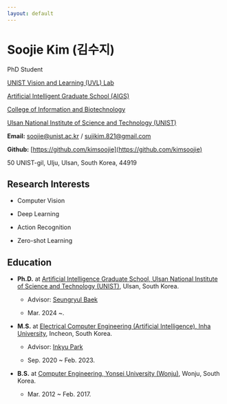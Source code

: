 ```yaml
---
layout: default
---
```


# Soojie Kim (김수지)

PhD Student


[UNIST Vision and Learning (UVL) Lab](https://vision.unist.ac.kr)

[Artificial Intelligent Graduate School (AIGS)](https://aigs.unist.ac.kr/web/index.php)

[College of Information and Biotechnology](https://ib.unist.ac.kr)

[Ulsan National Institute of Science and Technology (UNIST)](https://www.unist.ac.kr)


**Email:** [soojie@unist.ac.kr](mailto:soojie@unist.ac.kr) / [sujikim.821@gmail.com](mailto:sujikim.821@gmail.com)

**Github:** [https://github.com/kimsoojie](https://github.com/kimsoojie)

50 UNIST-gil, Ulju, Ulsan, South Korea, 44919

## Research Interests
* Computer Vision

* Deep Learning

* Action Recognition

* Zero-shot Learning

## Education
* **Ph.D.** at [Artificial Intelligence Graduate School, Ulsan National Institute of Science and Technology (UNIST)](https://aigs.unist.ac.kr/web/index.php), Ulsan, South Korea.

    - Advisor: [Seungryul Baek](https://sites.google.com/site/bsrvision00/)

    - Mar. 2024 ~.


* **M.S.** at [Electrical Computer Engineering (Artificial Intelligence), Inha University](https://inhaece.co.kr), Incheon, South Korea.

    - Advisor: [Inkyu Park](https://sites.google.com/view/vcl-lab/)

    - Sep. 2020 ~ Feb. 2023.


* **B.S.** at [Computer Engineering, Yonsei University (Wonju)](https://www.yonsei.ac.kr/wj), Wonju, South Korea.

    - Mar. 2012 ~ Feb. 2017.
